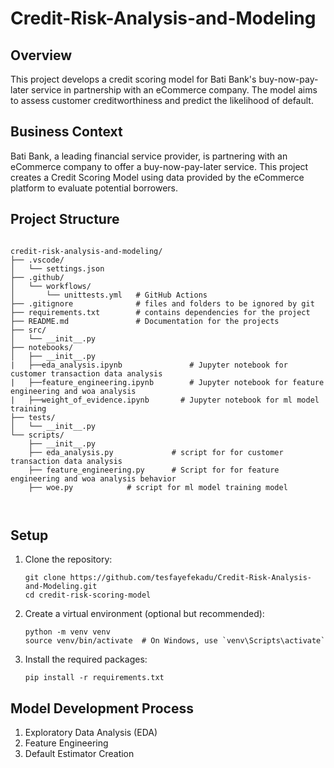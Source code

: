 # Credit-Risk-Analysis-and-Modeling

## Overview
This project develops a credit scoring model for Bati Bank's buy-now-pay-later service in partnership with an eCommerce company. The model aims to assess customer creditworthiness and predict the likelihood of default.

## Business Context
Bati Bank, a leading financial service provider, is partnering with an eCommerce company to offer a buy-now-pay-later service. This project creates a Credit Scoring Model using data provided by the eCommerce platform to evaluate potential borrowers.


## Project Structure

```plaintext

credit-risk-analysis-and-modeling/
├── .vscode/
│   └── settings.json
├── .github/
│   └── workflows/
│       └── unittests.yml   # GitHub Actions
├── .gitignore              # files and folders to be ignored by git
├── requirements.txt        # contains dependencies for the project
├── README.md               # Documentation for the projects
├── src/
│   └── __init__.py
├── notebooks/
│   ├── __init__.py
|   ├──eda_analysis.ipynb               # Jupyter notebook for customer transaction data analysis 
|   ├──feature_engineering.ipynb        # Jupyter notebook for feature engineering and woa analysis 
|   ├──weight_of_evidence.ipynb       # Jupyter notebook for ml model training 
├── tests/
│   └── __init__.py
└── scripts/
    ├── __init__.py
    ├── eda_analysis.py             # script for for customer transaction data analysis 
    ├── feature_engineering.py      # Script for for feature engineering and woa analysis behavior
    ├── woe.py            # script for ml model training model
   
    
```


## Setup

1. Clone the repository:
   ```
   git clone https://github.com/tesfayefekadu/Credit-Risk-Analysis-and-Modeling.git
   cd credit-risk-scoring-model
   ```

2. Create a virtual environment (optional but recommended):
   ```
   python -m venv venv
   source venv/bin/activate  # On Windows, use `venv\Scripts\activate`
   ```

3. Install the required packages:
   ```
   pip install -r requirements.txt
   ```


## Model Development Process
1. Exploratory Data Analysis (EDA)
2. Feature Engineering
3. Default Estimator Creation

